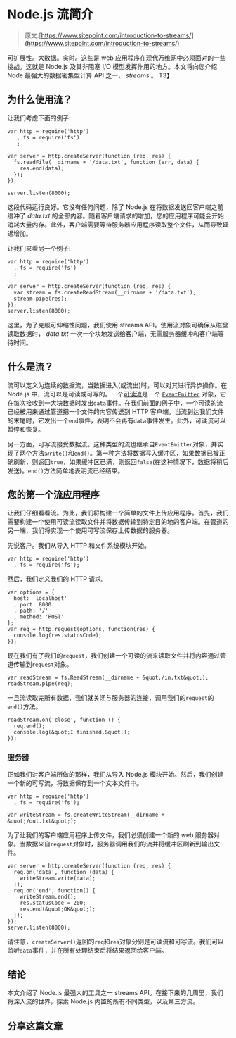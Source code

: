 # Node.js 流简介

> 原文:[https://www.sitepoint.com/introduction-to-streams/](https://www.sitepoint.com/introduction-to-streams/)

可扩展性。大数据。实时。这些是 web 应用程序在现代万维网中必须面对的一些挑战。这就是 Node.js 及其非阻塞 I/O 模型发挥作用的地方。本文将向您介绍 Node 最强大的数据密集型计算 API 之一， *streams* 。
T3】

## 为什么使用流？

让我们考虑下面的例子:

```
var http = require('http')
   , fs = require('fs')
   ;

var server = http.createServer(function (req, res) {
  fs.readFile(__dirname + '/data.txt', function (err, data) {
    res.end(data);
  });
});

server.listen(8000);
```

这段代码运行良好。它没有任何问题，除了 Node.js
在将数据发送回客户端之前缓冲了 *data.txt* 的全部内容。随着客户端请求的增加，您的应用程序可能会开始消耗大量内存。此外，客户端需要等待服务器应用程序读取整个文件，从而导致延迟增加。

让我们来看另一个例子:

```
var http = require('http')
  , fs = require('fs')
  ;

var server = http.createServer(function (req, res) {
  var stream = fs.createReadStream(__dirname + '/data.txt');
  stream.pipe(res);
});
server.listen(8000);
```

这里，为了克服可伸缩性问题，我们使用 streams API。使用流对象可确保从磁盘读取数据时， *data.txt* 一次一个块地发送给客户端，无需服务器缓冲和客户端等待时间。

## 什么是流？

流可以定义为连续的数据流，当数据进入(或流出)时，可以对其进行异步操作。在 Node.js 中，流可以是可读或可写的。一个[可读流](http://nodejs.org/api/stream.html#stream_readable_stream)是一个 [`EventEmitter`](http://nodejs.org/api/events.html) 对象，它在每次接收到一大块数据时发出`data`事件。在我们前面的例子中，一个可读的流已经被用来通过管道把一个文件的内容传送到 HTTP 客户端。当流到达我们文件的末尾时，它发出一个`end`事件，表明不会再有`data`事件发生。此外，可读流可以暂停和恢复。

另一方面，可写流接受数据流。这种类型的流也继承自`EventEmitter`对象，并实现了两个方法:`write()`和`end()`。第一种方法将数据写入缓冲区，如果数据已被正确刷新，则返回`true`，如果缓冲区已满，则返回`false`(在这种情况下，数据将稍后发送)。`end()`方法简单地表明流已经结束。

## 您的第一个流应用程序

让我们仔细看看流。为此，我们将构建一个简单的文件上传应用程序。首先，我们需要构建一个使用可读流读取文件并将数据传输到特定目的地的客户端。在管道的另一端，我们将实现一个使用可写流保存上传数据的服务器。

先说客户。我们从导入 HTTP 和文件系统模块开始。

```
var http = require('http')
  , fs = require('fs');
```

然后，我们定义我们的 HTTP 请求。

```
var options = {
  host: 'localhost'
  , port: 8000
  , path: '/'
  , method: 'POST'
};
var req = http.request(options, function(res) {
  console.log(res.statusCode);
});
```

现在我们有了我们的`request`，我们创建一个可读的流来读取文件并将内容通过管道传输到`request`对象。

```
var readStream = fs.ReadStream(__dirname + &quot;/in.txt&quot;);
readStream.pipe(req);
```

一旦流读取完所有数据，我们就关闭与服务器的连接，调用我们的`request`的`end()`方法。

```
readStream.on('close', function () {
  req.end();
  console.log(&quot;I finished.&quot;);
});
```

### 服务器

正如我们对客户端所做的那样，我们从导入 Node.js 模块开始。然后，我们创建一个新的可写流，将数据保存到一个文本文件中。

```
var http = require('http')
  , fs = require('fs');

var writeStream = fs.createWriteStream(__dirname + &quot;/out.txt&quot;);
```

为了让我们的客户端应用程序上传文件，我们必须创建一个新的 web 服务器对象。当数据来自`request`对象时，服务器调用我们的流并将缓冲区刷新到输出文件。

```
var server = http.createServer(function (req, res) {
  req.on('data', function (data) {
    writeStream.write(data);
  });
  req.on('end', function() {
    writeStream.end();
    res.statusCode = 200;
    res.end(&quot;OK&quot;);
  });
});
server.listen(8000);
```

请注意，`createServer()`返回的`req`和`res`对象分别是可读流和可写流。我们可以监听`data`事件，并在所有处理结束后将结果返回给客户端。

## 结论

本文介绍了 Node.js 最强大的工具之一 streams API。在接下来的几周里，我们将深入流的世界，探索 Node.js 内置的所有不同类型，以及第三方流。

## 分享这篇文章